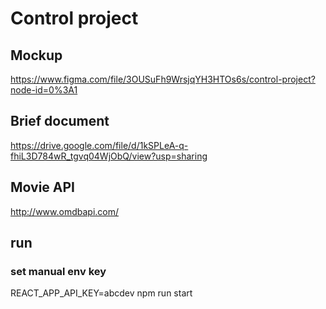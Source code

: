 # Control project

## Mockup

https://www.figma.com/file/3OUSuFh9WrsjqYH3HTOs6s/control-project?node-id=0%3A1

## Brief document

https://drive.google.com/file/d/1kSPLeA-q-fhiL3D784wR_tgvq04WjObQ/view?usp=sharing

## Movie API

http://www.omdbapi.com/


## run

### set manual env key 
  REACT_APP_API_KEY=abcdev npm run start
